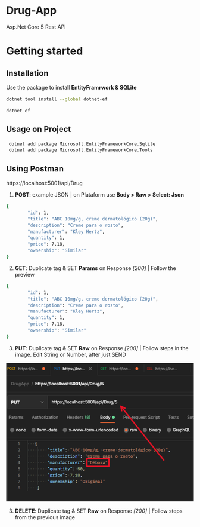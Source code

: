 # Drug-App
Asp.Net Core 5 Rest API 


# Getting started

## Installation

Use the package to install **EntityFramrwork & SQLite**

```bash
dotnet tool install --global dotnet-ef
```
```bash
dotnet ef 
```

## Usage on Project

```bash
 dotnet add package Microsoft.EntityFrameworkCore.Sqlite  
 dotnet add package Microsoft.EntityFrameworkCore.Tools
```

## Using Postman
https://localhost:5001/api/Drug
1. **POST**: example JSON | on Plataform use **Body > Raw > Select: Json**
```bash
{
        "id": 1,
        "title": "ABC 10mg/g, creme dermatológico (20g)",
        "description": "Creme para o rosto",
        "manufacturer": "Kley Hertz",
        "quantity": 1,
        "price": 7.18,
        "ownership": "Similar"
}
```
2. **GET**: Duplicate tag & SET **Params** on Response _[200]_ 
| Follow the preview
```bash
{
        "id": 1,
        "title": "ABC 10mg/g, creme dermatológico (20g)",
        "description": "Creme para o rosto",
        "manufacturer": "Kley Hertz",
        "quantity": 1,
        "price": 7.18,
        "ownership": "Similar"
}
```
3. **PUT**: Duplicate tag & SET **Raw** on Response _[200]_ 
| Follow steps in the image. Edit String or Number, after just SEND

<img src="https://github.com/William-io/Drug-App/blob/main/assets/images/Screenshot%202021-06-28%20192748.png" alt="Screenshot of experience in VS2019" title="Experience in VS2019" style="max-width:100%;">

3. **DELETE**: Duplicate tag & SET **Raw** on Response _[200]_ 
| Follow steps from the previous image
